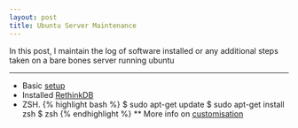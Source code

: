 ```yaml
---
layout: post
title: Ubuntu Server Maintenance
---
```


In this post, I maintain the log of software installed or any additional steps taken on a bare bones server running ubuntu

-----

* Basic <a href="https://www.digitalocean.com/community/tutorials/initial-server-setup-with-ubuntu-14-04">setup</a>
* Installed <a href="http://kumargaurav.co/2016/08/10/deploy-go-lang-app-linux-server/#rethinkdb">RethinkDB</a>
* ZSH. 
{% highlight bash %}
$ sudo apt-get update
$ sudo apt-get install zsh
$ zsh
{% endhighlight %}
** More info on <a href="https://www.digitalocean.com/community/tutorials/how-to-install-z-shell-zsh-on-a-cloud-server">customisation</a>
